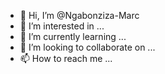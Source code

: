 - 👋 Hi, I’m @Ngabonziza-Marc
- 👀 I’m interested in ...
- 🌱 I’m currently learning ...
- 💞️ I’m looking to collaborate on ...
- 📫 How to reach me ...

<!---
Ngabonziza-Marc/Ngabonziza-Marc is a ✨ special ✨ repository because its `README.md` (this file) appears on your GitHub profile.
You can click the Preview link to take a look at your changes.
--->
